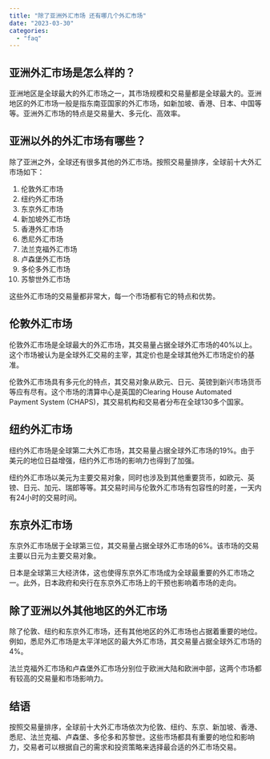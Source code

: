 ```yaml
---
title: "除了亚洲外汇市场 还有哪几个外汇市场"
date: "2023-03-30"
categories: 
  - "faq"
---
```


## 亚洲外汇市场是怎么样的？

亚洲地区是全球最大的外汇市场之一，其市场规模和交易量都是全球最大的。亚洲地区的外汇市场一般是指东南亚国家的外汇市场，如新加坡、香港、日本、中国等等。亚洲外汇市场的特点是交易量大、多元化、高效率。

## 亚洲以外的外汇市场有哪些？

除了亚洲之外，全球还有很多其他的外汇市场。按照交易量排序，全球前十大外汇市场如下：

1. 伦敦外汇市场
2. 纽约外汇市场
3. 东京外汇市场
4. 新加坡外汇市场
5. 香港外汇市场
6. 悉尼外汇市场
7. 法兰克福外汇市场
8. 卢森堡外汇市场
9. 多伦多外汇市场
10. 苏黎世外汇市场

这些外汇市场的交易量都非常大，每一个市场都有它的特点和优势。

## 伦敦外汇市场

伦敦外汇市场是全球最大的外汇市场，其交易量占据全球外汇市场的40%以上。这个市场被认为是全球外汇交易的主宰，其定价也是全球其他外汇市场定价的基准。

伦敦外汇市场具有多元化的特点，其交易对象从欧元、日元、英镑到新兴市场货币等应有尽有。这个市场的清算中心是英国的Clearing House Automated Payment System (CHAPS)，其交易机构和交易者分布在全球130多个国家。

## 纽约外汇市场

纽约外汇市场是全球第二大外汇市场，其交易量占据全球外汇市场的19%。由于美元的地位日益增强，纽约外汇市场的影响力也得到了加强。

纽约外汇市场以美元为主要交易对象，同时也涉及到其他重要货币，如欧元、英镑、日元、加元、瑞郎等等。其交易时间与伦敦外汇市场有包容性的时差，一天内有24小时的交易时间。

## 东京外汇市场

东京外汇市场居于全球第三位，其交易量占据全球外汇市场的6%。该市场的交易主要以日元为主要交易对象。

日本是全球第三大经济体，这也使得东京外汇市场成为全球最重要的外汇市场之一。此外，日本政府和央行在东京外汇市场上的干预也影响着市场的走向。

## 除了亚洲以外其他地区的外汇市场

除了伦敦、纽约和东京外汇市场，还有其他地区的外汇市场也占据着重要的地位。例如，悉尼外汇市场是太平洋地区的最大外汇市场，其交易量占据全球外汇市场的4%。

法兰克福外汇市场和卢森堡外汇市场分别位于欧洲大陆和欧洲中部，这两个市场都有较高的交易量和市场影响力。

## 结语

按照交易量排序，全球前十大外汇市场依次为伦敦、纽约、东京、新加坡、香港、悉尼、法兰克福、卢森堡、多伦多和苏黎世。这些市场都具有重要的地位和影响力，交易者可以根据自己的需求和投资策略来选择最合适的外汇市场交易。
